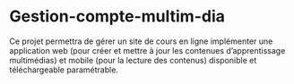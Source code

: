 # Gestion-compte-multim-dia
Ce projet permettra de gérer un site de cours en ligne 
implémenter une application web (pour créer et mettre à jour les contenues d’apprentissage multimédias)
et mobile (pour la lecture des contenus) disponible et téléchargeable paramétrable.  
